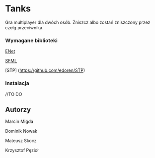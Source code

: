 ﻿# Tanks

Gra multiplayer dla dwóch osób. Zniszcz albo zostań zniszczony przez czołg przeciwnika.

### Wymagane biblioteki

[ENet](http://enet.bespin.org/index.html)

[SFML](www.sfml-dev.org)

[STP] (https://github.com/edoren/STP)

### Instalacja

//TO DO

## Autorzy

Marcin Migda

Dominik Nowak

Mateusz Skocz

Krzysztof Pęzioł
